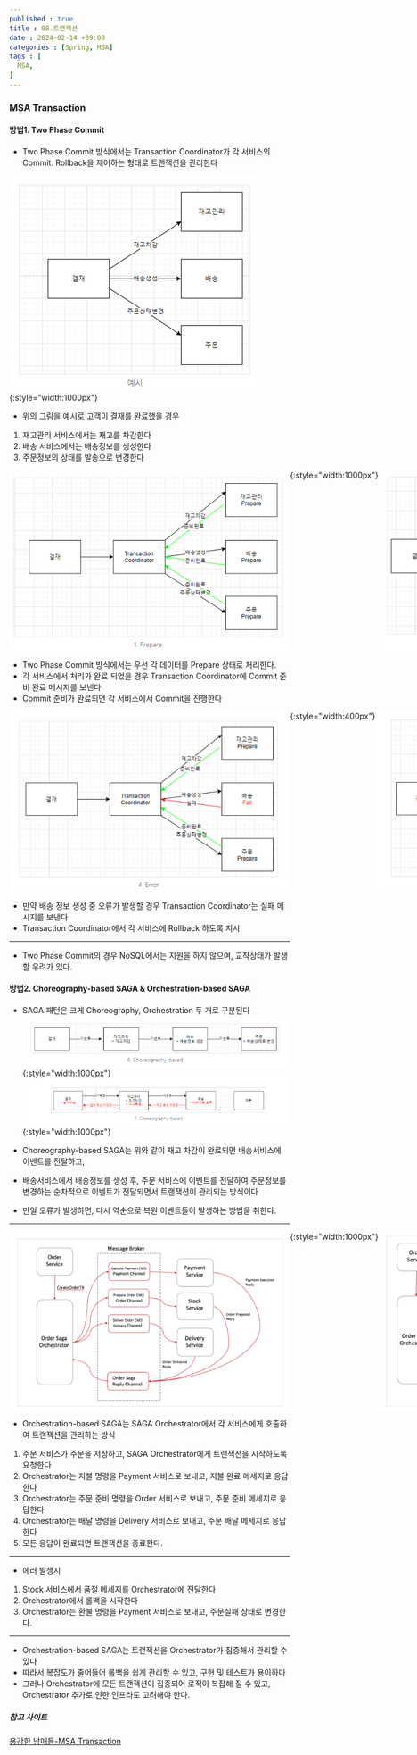 ```yaml
---
published : true
title : 08.트랜잭션
date : 2024-02-14 +09:00
categories : [Spring, MSA]
tags : [
  MSA,
]
---
```

<!-- ![](/assets/img/Spring/aaaa.png){:style="border:1px solid #eaeaea; border-radius: 7px; padding: 0px;" } -->
<!-- ![](/assets/img/Skill/1.png){:style="width:1000px" } -->

### MSA Transaction

#### 방법1. Two Phase Commit
- Two Phase Commit 방식에서는 Transaction Coordinator가 각 서비스의 Commit. Rollback을 제어하는 형태로 트랜잭션을 관리한다

![](/assets/img/MSA/21.png){:style="width:1000px"}

- 위의 그림을 예시로 고객이 결재를 완료했을 경우
1. 재고관리 서비스에서는 재고를 차감한다
2. 배송 서비스에서는 배송정보를 생성한다
3. 주문정보의 상태를 발송으로 변경한다

<span style="display:flex">![](/assets/img/MSA/22.png){:style="width:1000px"} ![](/assets/img/MSA/23.png){:style="width:1000px"}</span>

- Two Phase Commit 방식에서는 우선 각 데이터를 Prepare 상태로 처리한다. 
- 각 서비스에서 처리가 완료 되었을 경우 Transaction Coordinator에 Commit 준비 완료 메시지를 보낸다
- Commit 준비가 완료되면 각 서비스에서 Commit을 진행한다

<span style="display:flex">![](/assets/img/MSA/24.png){:style="width:400px"} ![](/assets/img/MSA/25.png){:style="width:400px"}</span>

- 만약 배송 정보 생성 중 오류가 발생할 경우 Transaction Coordinator는 실패 메시지를 보낸다
- Transaction Coordinator에서 각 서비스에 Rollback 하도록 지시

<hr>

- Two Phase Commit의 경우 NoSQL에서는 지원을 하지 않으며, 교착상태가 발생할 우려가 있다.

#### 방법2. Choreography-based SAGA & Orchestration-based SAGA
- SAGA 패턴은 크게 Choreography, Orchestration 두 개로 구분된다
![](/assets/img/MSA/26.png){:style="width:1000px"} 
![](/assets/img/MSA/27.png){:style="width:1000px"}

- Choreography-based SAGA는 위와 같이 재고 차감이 완료되면 배송서비스에 이벤트를 전달하고,
- 배송서비스에서 배송정보를 생성 후, 주문 서비스에 이벤트를 전달하여 주문정보를 변경하는 순차적으로 이벤트가 전달되면서 트랜잭션이 관리되는 방식이다
- 만일 오류가 발생하면, 다시 역순으로 복원 이벤트들이 발생하는 방법을 취한다.

<hr>

<span style="display:flex">![](/assets/img/MSA/28.png){:style="width:1000px"} ![](/assets/img/MSA/29.png){:style="width:1000px"}</span>

- Orchestration-based SAGA는 SAGA Orchestrator에서 각 서비스에게 호출하여 트랜잭션을 관리하는 방식
1. 주문 서비스가 주문을 저장하고, SAGA Orchestrator에게 트랜잭션을 시작하도록 요청한다
2. Orchestrator는 지불 명령을 Payment 서비스로 보내고, 지불 완료 메세지로 응답한다
3. Orchestrator는 주문 준비 명령을 Order 서비스로 보내고, 주문 준비 메세지로 응답한다
4. Orchestrator는 배달 명령을 Delivery 서비스로 보내고, 주문 배달 메세지로 응답한다
5. 모든 응답이 완료되면 트랜잭션을 종료한다.

<hr>

- 에러 발생시
1. Stock 서비스에서 품절 메세지를 Orchestrator에 전달한다
2. Orchestrator에서 롤백을 시작한다
3. Orchestrator는 환불 명령을 Payment 서비스로 보내고, 주문실패 상태로 변경한다.

<hr>

- Orchestration-based SAGA는 트랜잭션을 Orchestrator가 집중해서 관리할 수 있다
- 따라서 복잡도가 줄어들어 롤백을 쉽게 관리할 수 있고, 구현 및 테스트가 용이하다
- 그러나 Orchestrator에 모든 트랜잭션이 집중되어 로직이 복잡해 질 수 있고, Orchestrator 추가로 인한 인프라도 고려해야 한다.

##### 참고 사이트
<a href="https://bravenamme.github.io/2020/08/06/msa-transaction/">용감한 남매들-MSA Transaction</a>

